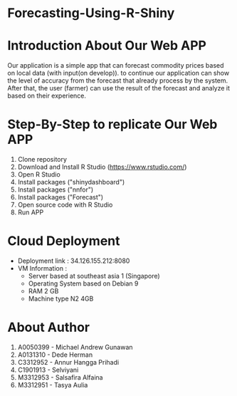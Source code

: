 # Forecasting-Using-R-Shiny

# Introduction About Our Web APP
Our application is a simple app that can forecast commodity prices based on local data (with input(on develop)). to continue our application can show the level of accuracy from the forecast that already process by the system. After that, the user (farmer) can use the result of the forecast and analyze it based on their experience.

# Step-By-Step to replicate Our Web APP
1. Clone repository
2. Download and Install R Studio (https://www.rstudio.com/)
3. Open R Studio
4. Install packages ("shinydashboard")
5. Install packages ("nnfor")
6. Install packages ("Forecast")
7. Open source code with R Studio
8. Run APP


# Cloud Deployment
- Deployment link : 34.126.155.212:8080
- VM Information : 
  + Server based at southeast asia 1 (Singapore)
  + Operating System based on Debian 9
  + RAM 2 GB
  + Machine type N2 4GB

# About Author
1. A0050399 - Michael Andrew Gunawan
2. A0131310 - Dede Herman
3. C3312952 - Annur Hangga Prihadi
4. C1901913 - Selviyani
5. M3312953 - Salsafira Alfaina
6. M3312951 - Tasya Aulia
